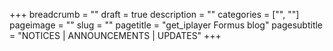 +++
breadcrumb = ""
draft = true
description = ""
categories = ["", ""]
pageimage = ""
slug = ""
pagetitle = "get_iplayer Formus blog"
pagesubtitle = "NOTICES | ANNOUNCEMENTS | UPDATES"
+++
